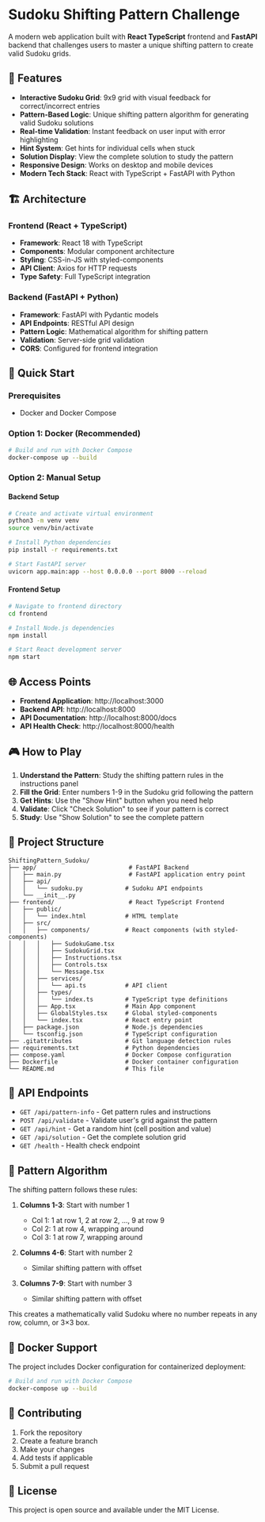 # Sudoku Shifting Pattern Challenge

A modern web application built with **React TypeScript** frontend and **FastAPI** backend that challenges users to master a unique shifting pattern to create valid Sudoku grids.

## 🎯 Features

- **Interactive Sudoku Grid**: 9x9 grid with visual feedback for correct/incorrect entries
- **Pattern-Based Logic**: Unique shifting pattern algorithm for generating valid Sudoku solutions
- **Real-time Validation**: Instant feedback on user input with error highlighting
- **Hint System**: Get hints for individual cells when stuck
- **Solution Display**: View the complete solution to study the pattern
- **Responsive Design**: Works on desktop and mobile devices
- **Modern Tech Stack**: React with TypeScript + FastAPI with Python

## 🏗️ Architecture

### Frontend (React + TypeScript)
- **Framework**: React 18 with TypeScript
- **Components**: Modular component architecture
- **Styling**: CSS-in-JS with styled-components
- **API Client**: Axios for HTTP requests
- **Type Safety**: Full TypeScript integration

### Backend (FastAPI + Python)
- **Framework**: FastAPI with Pydantic models
- **API Endpoints**: RESTful API design
- **Pattern Logic**: Mathematical algorithm for shifting pattern
- **Validation**: Server-side grid validation
- **CORS**: Configured for frontend integration

## 🚀 Quick Start

### Prerequisites
- Docker and Docker Compose

### Option 1: Docker (Recommended)
```bash
# Build and run with Docker Compose
docker-compose up --build
```

### Option 2: Manual Setup

#### Backend Setup
```bash
# Create and activate virtual environment
python3 -m venv venv
source venv/bin/activate

# Install Python dependencies
pip install -r requirements.txt

# Start FastAPI server
uvicorn app.main:app --host 0.0.0.0 --port 8000 --reload
```

#### Frontend Setup
```bash
# Navigate to frontend directory
cd frontend

# Install Node.js dependencies
npm install

# Start React development server
npm start
```

## 🌐 Access Points

- **Frontend Application**: http://localhost:3000
- **Backend API**: http://localhost:8000
- **API Documentation**: http://localhost:8000/docs
- **API Health Check**: http://localhost:8000/health

## 🎮 How to Play

1. **Understand the Pattern**: Study the shifting pattern rules in the instructions panel
2. **Fill the Grid**: Enter numbers 1-9 in the Sudoku grid following the pattern
3. **Get Hints**: Use the "Show Hint" button when you need help
4. **Validate**: Click "Check Solution" to see if your pattern is correct
5. **Study**: Use "Show Solution" to see the complete pattern

## 📁 Project Structure

```
ShiftingPattern_Sudoku/
├── app/                          # FastAPI Backend
│   ├── main.py                   # FastAPI application entry point
│   ├── api/
│   │   └── sudoku.py            # Sudoku API endpoints
│   └── __init__.py
├── frontend/                     # React TypeScript Frontend
│   ├── public/
│   │   └── index.html           # HTML template
│   ├── src/
│   │   ├── components/          # React components (with styled-components)
│   │   │   ├── SudokuGame.tsx
│   │   │   ├── SudokuGrid.tsx
│   │   │   ├── Instructions.tsx
│   │   │   ├── Controls.tsx
│   │   │   └── Message.tsx
│   │   ├── services/
│   │   │   └── api.ts           # API client
│   │   ├── types/
│   │   │   └── index.ts         # TypeScript type definitions
│   │   ├── App.tsx              # Main App component
│   │   ├── GlobalStyles.tsx     # Global styled-components
│   │   └── index.tsx            # React entry point
│   ├── package.json             # Node.js dependencies
│   └── tsconfig.json            # TypeScript configuration
├── .gitattributes               # Git language detection rules
├── requirements.txt             # Python dependencies
├── compose.yaml                 # Docker Compose configuration
├── Dockerfile                   # Docker container configuration
└── README.md                    # This file
```

## 🔧 API Endpoints

- `GET /api/pattern-info` - Get pattern rules and instructions
- `POST /api/validate` - Validate user's grid against the pattern
- `GET /api/hint` - Get a random hint (cell position and value)
- `GET /api/solution` - Get the complete solution grid
- `GET /health` - Health check endpoint

## 🎨 Pattern Algorithm

The shifting pattern follows these rules:

1. **Columns 1-3**: Start with number 1
   - Col 1: 1 at row 1, 2 at row 2, ..., 9 at row 9
   - Col 2: 1 at row 4, wrapping around
   - Col 3: 1 at row 7, wrapping around

2. **Columns 4-6**: Start with number 2
   - Similar shifting pattern with offset

3. **Columns 7-9**: Start with number 3
   - Similar shifting pattern with offset

This creates a mathematically valid Sudoku where no number repeats in any row, column, or 3×3 box.

## 🐳 Docker Support

The project includes Docker configuration for containerized deployment:

```bash
# Build and run with Docker Compose
docker-compose up --build
```

## 🤝 Contributing

1. Fork the repository
2. Create a feature branch
3. Make your changes
4. Add tests if applicable
5. Submit a pull request

## 📝 License

This project is open source and available under the MIT License.
